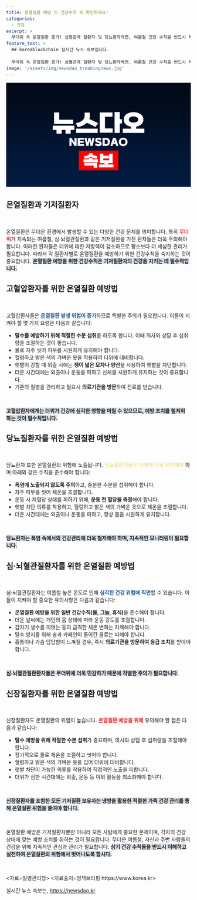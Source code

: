 ```yaml
---
title: 온열질환 예방 이 건강수칙 꼭 확인하세요!
categories:
  - 건강
excerpt: >
  무더위 속 온열질환 증가! 심혈관계 질환자 및 당뇨환자라면, 여름철 건강 수칙을 반드시 체크하세요. 소중한 건강을 지키기 위한 필수 정보를 제공합니다!
feature_text: >
  ## koreablockchain 실시간 뉴스 속보입니다.

  무더위 속 온열질환 증가! 심혈관계 질환자 및 당뇨환자라면, 여름철 건강 수칙을 반드시 체크하세요. 소중한 건강을 지키기 위한 필수 정보를 제공합니다!
image: '/assets/img/newsdao_breakingnews.jpg'
---
```


<p><img src="/assets/img/newsdao_breakingnews.jpg" alt="koreablockchain 속보" /></p>

<h2 data-ke-size="size26">온열질환과 기저질환자</h2>

<p data-ke-size="size16">&nbsp;</p> 

<p>온열질환은 무더운 환경에서 발생할 수 있는 다양한 건강 문제를 의미합니다. 특히 <b><span style="color: #ee2323;">무더위</span></b>가 지속되는 여름철, 심·뇌혈관질환과 같은 기저질환을 가진 환자들은 더욱 주의해야 합니다. 이러한 환자들은 더위에 대한 저항력이 감소하므로 평소보다 더 세심한 관리가 필요합니다. 따라서 각 질환자별로 온열질환을 예방하기 위한 건강수칙을 숙지하는 것이 중요합니다. <b><span style="background-color: #21538527;">온열질환 예방을 위한 건강수칙은 기저질환자의 건강을 지키는 데 필수적입니다.</span></b></p>

<h2 data-ke-size="size26">고혈압환자를 위한 온열질환 예방법</h2>

<p data-ke-size="size16">&nbsp;</p> 

<p>고혈압환자들은 <b><span style="color: #1a5490;">온열질환 발생 위험이 증가</span></b>하므로 특별한 주의가 필요합니다. 이들이 지켜야 할 몇 가지 요령은 다음과 같습니다:</p>

<ul>
<li><b>탈수를 예방하기 위해 적절한 수분 섭취</b>를 하도록 합니다. 이때 의사와 상담 후 섭취량을 조절하는 것이 좋습니다.</li>
<li>물로 자주 씻어 피부를 시원하게 유지해야 합니다.</li>
<li>헐렁하고 밝은 색의 가벼운 옷을 착용하여 더위에 대비합니다.</li>
<li>햇볕이 강할 때 외출 시에는 <b>챙이 넓은 모자나 양산</b>을 사용하여 햇볕을 차단합니다.</li>
<li>더운 시간대에는 외출이나 운동을 피하고 신체를 시원하게 유지하는 것이 중요합니다.</li>
<li>기존의 질병을 관리하고 필요시 <b>의료기관을 방문</b>하여 진료를 받습니다.</li>
</ul>

<p data-ke-size="size16">&nbsp;</p>

<p><b><span style="background-color: #21538527;">고혈압환자에게는 더위가 건강에 심각한 영향을 미칠 수 있으므로, 예방 조치를 철저히 하는 것이 필수적입니다.</span></b></p>

<h2 data-ke-size="size26">당뇨질환자를 위한 온열질환 예방법</h2>

<p data-ke-size="size16">&nbsp;</p> 

<p>당뇨환자 또한 온열질환의 위험에 노출됩니다. <b><span style="color: #eee38c;">당뇨질환자들은 더위에 더욱 유의해야</span></b> 하며 아래와 같은 수칙을 준수해야 합니다:</p>

<ul>
<li><b>폭염에 노출되지 않도록 주의</b>하고, 충분한 수분을 섭취해야 합니다.</li>
<li>자주 피부를 씻어 체온을 조절합니다.</li>
<li>운동 시 저혈당 상태를 피하기 위해,<b> 운동 전 혈당을 측정</b>해야 합니다.</li>
<li>햇볕 차단 의류를 착용하고, 헐렁하고 밝은 색의 가벼운 옷으로 체온을 조절합니다.</li>
<li>더운 시간대에는 외출이나 운동을 피하고, 항상 몸을 시원하게 유지합니다.</li>
</ul>

<p data-ke-size="size16">&nbsp;</p>

<p><b><span style="background-color: #21538527;">당뇨환자는 폭염 속에서의 건강관리에 더욱 철저해야 하며, 지속적인 모니터링이 필요합니다.</span></b></p>

<h2 data-ke-size="size26">심·뇌혈관질환자를 위한 온열질환 예방법</h2>

<p data-ke-size="size16">&nbsp;</p> 

<p>심·뇌혈관질환자는 여름철 높은 온도로 인해 <b><span style="color: #1a5490;">심각한 건강 위험에 직면</span></b>할 수 있습니다. 이들이 지켜야 할 중요한 유의사항은 다음과 같습니다:</p>

<ul>
<li><b>온열질환 예방을 위한 일반 건강수칙(물, 그늘, 휴식)</b>을 준수해야 합니다.</li>
<li>더운 날씨에는 개인의 몸 상태에 따라 운동 강도를 조절합니다.</li>
<li>갑자기 생수를 끼얹는 등의 급격한 체온 변화는 자제해야 합니다.</li>
<li>탈수 방지를 위해 술과 카페인이 들어간 음료는 피해야 합니다.</li>
<li>흉통이나 가슴 답답함이 느껴질 경우, 즉시 <b>의료기관을 방문하여 응급 조치</b>를 받아야 합니다.</li>
</ul>

<p data-ke-size="size16">&nbsp;</p>

<p><b><span style="background-color: #21538527;">심·뇌혈관질환환자들은 무더위에 더욱 민감하기 때문에 각별한 주의가 필요합니다.</span></b></p>

<h2 data-ke-size="size26">신장질환자를 위한 온열질환 예방법</h2>

<p data-ke-size="size16">&nbsp;</p> 

<p>신장질환자도 온열질환의 위험이 높습니다. <b><span style="color: #ee2323;">온열질환 예방을 위해</span></b> 유의해야 할 점은 다음과 같습니다:</p>

<ul>
<li><b>탈수 예방을 위해 적절한 수분 섭취</b>가 중요하며, 의사와 상담 후 섭취량을 조절해야 합니다.</li>
<li>정기적으로 물로 체온을 조절하고 씻어야 합니다.</li>
<li>헐렁하고 밝은 색의 가벼운 옷을 입어 더위에 대비합니다.</li>
<li>햇볕 차단이 가능한 의류를 착용하여 직접적인 노출을 피합니다.</li>
<li>더위가 심한 시간대에는 외출, 운동 등 야외 활동을 최소화해야 합니다.</li>
</ul>

<p data-ke-size="size16">&nbsp;</p>

<p><b><span style="background-color: #21538527;">신장질환자를 포함한 모든 기저질환 보유자는 냉방을 활용한 적절한 가족 건강 관리를 통해 온열질환 위험을 줄여야 합니다.</span></b></p>

<p data-ke-size="size16">&nbsp;</p> 

<p>온열질환 예방은 기저질환자뿐만 아니라 모든 사람에게 중요한 문제이며, 각자의 건강 상태에 맞는 예방 조치를 취하는 것이 필요합니다. 무더운 여름철, 자신과 주변 사람들의 건강을 위해 지속적인 관심과 관리가 필요합니다. <b><span style="background-color: #21538527;">상기 건강 수칙들을 반드시 이해하고 실천하여 온열질환의 위험에서 벗어나도록 합시다.</span></b> </p>

<p data-ke-size="size16">&nbsp;</p> 

<p>&lt;자료=질병관리청&gt; 
&lt;자료출처=정책브리핑 https://www.korea.kr></p>
실시간 뉴스 속보는, <a href="https://newsdao.kr" rel="dofollow">https://newsdao.kr</a>


